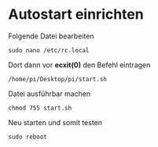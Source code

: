 # Autostart einrichten

Folgende Datei bearbeiten

```
sudo nano /etc/rc.local
```

Dort dann vor **ecxit(0)** den Befehl eintragen
```
/home/pi/Desktop/pi/start.sh  
```
Datei ausführbar machen
```
chmod 755 start.sh
```

Neu starten und somit testen
```
sudo reboot
```